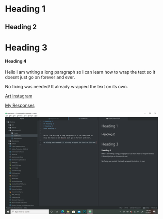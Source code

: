 # Heading 1
## Heading 2
# Heading 3
#### Heading 4


Hello I am writing a long paragraph so I can learn how to wrap the text so it doesnt just go on forever and ever.

No fixing was needed! It already wrapped the text on its own.

[Art Instagram](https://www.instagram.com/morgans.artplace/)

[My Responses](./Responses.txt)

![Screenshot](./images/assignment3screenshot.png)

